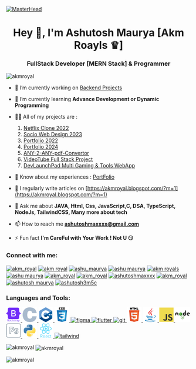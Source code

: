 [![MasterHead](https://firebasestorage.googleapis.com/v0/b/flexi-coding.appspot.com/o/dempgi7-520f8d5f-63d4-4453-8822-dbc149ae27f8.gif?alt=media&token=91c0c7b2-93c3-4029-b011-1a8703c5730d)]()
<h1 align="center">Hey 👋, I'm Ashutosh Maurya [Akm Roayls ♛]</h1>
<h3 align="center">FullStack Developer [MERN Stack] & Programmer</h3>

<p align="left"> <img src="https://komarev.com/ghpvc/?username=akmroyal&label=Profile%20views&color=0e75b6&style=flat" alt="akmroyal" /> </p>

- 🔭 I’m currently working on [Backend Projects](https://akmroyal.github.io)

- 🌱 I’m currently learning **Advance Development or Dynamic Programming**

- 👨‍💻 All of my projects are :
  1. [Netflix Clone 2022](https://github.com/akmroyal/Netflix-Clone.git)
  2. [Socio Web Design 2023](https://akmroyal.github.io/SocioWeb-App-Platform/)
  3. [Portfolio 2022](https://akmroyal.github.io/MyPortfolio/)
  4. [Portfolio 2024](https://github.com/akmroyal/Demo-Portfolio-Design-ReactJS)
  5. [ANY-2-ANY-pdf-Convertor](https://any-2-any-convrter-project.vercel.app/)
  6. [VideoTube Full Stack Project](https://ak-videotube.vercel.app/)
  7. [DevLaunchPad Multi Gaming & Tools WebApp](https://github.com/akmroyal/Dev-Launch-Pad-Tools-App.git)

- 📄 Know about my experiences : [PortFolio](https://ashutosh-portfolio-v3.vercel.app/)

- 📝 I regularly write articles on [https://akmroyal.blogspot.com/?m=1](https://akmroyal.blogspot.com/?m=1)

- 💬 Ask me about **JAVA, Html, Css, JavaScript,C, DSA, TypeScript, NodeJs, TailwindCSS, Many more about tech**

- 📫 How to reach me **ashutoshmaxxxx@gmail.com**


- ⚡ Fun fact **I'm CareFul with Your Work ! Not U 😏**

<h3 align="left">Connect with me:</h3>
<p align="left">
<a href="https://codepen.io/akm_royal" target="blank"><img align="center" src="https://raw.githubusercontent.com/rahuldkjain/github-profile-readme-generator/master/src/images/icons/Social/codepen.svg" alt="akm_royal" height="30" width="40" /></a>
<a href="https://dev.to/akm royal" target="blank"><img align="center" src="https://raw.githubusercontent.com/rahuldkjain/github-profile-readme-generator/master/src/images/icons/Social/devto.svg" alt="akm royal" height="30" width="40" /></a>
<a href="https://twitter.com/ashu_maurya" target="blank"><img align="center" src="https://raw.githubusercontent.com/rahuldkjain/github-profile-readme-generator/master/src/images/icons/Social/twitter.svg" alt="ashu_maurya" height="30" width="40" /></a>
<a href="https://linkedin.com/in/ashu maurya" target="blank"><img align="center" src="https://raw.githubusercontent.com/rahuldkjain/github-profile-readme-generator/master/src/images/icons/Social/linked-in-alt.svg" alt="ashu maurya" height="30" width="40" /></a>
<a href="https://stackoverflow.com/users/akm royals" target="blank"><img align="center" src="https://raw.githubusercontent.com/rahuldkjain/github-profile-readme-generator/master/src/images/icons/Social/stack-overflow.svg" alt="akm royals" height="30" width="40" /></a>
<a href="https://fb.com/ashu maurya" target="blank"><img align="center" src="https://raw.githubusercontent.com/rahuldkjain/github-profile-readme-generator/master/src/images/icons/Social/facebook.svg" alt="ashu maurya" height="30" width="40" /></a>
<a href="https://instagram.com/akm_royal" target="blank"><img align="center" src="https://raw.githubusercontent.com/rahuldkjain/github-profile-readme-generator/master/src/images/icons/Social/instagram.svg" alt="akm_royal" height="30" width="40" /></a>
<a href="https://www.codechef.com/users/akm_royal" target="blank"><img align="center" src="https://cdn.jsdelivr.net/npm/simple-icons@3.1.0/icons/codechef.svg" alt="akm_royal" height="30" width="40" /></a>
<a href="https://www.hackerrank.com/ashutoshmaxxxx" target="blank"><img align="center" src="https://raw.githubusercontent.com/rahuldkjain/github-profile-readme-generator/master/src/images/icons/Social/hackerrank.svg" alt="ashutoshmaxxxx" height="30" width="40" /></a>
<a href="https://www.leetcode.com/akm_royal" target="blank"><img align="center" src="https://raw.githubusercontent.com/rahuldkjain/github-profile-readme-generator/master/src/images/icons/Social/leet-code.svg" alt="akm_royal" height="30" width="40" /></a>
<a href="https://www.hackerearth.com/ashutosh maurya" target="blank"><img align="center" src="https://raw.githubusercontent.com/rahuldkjain/github-profile-readme-generator/master/src/images/icons/Social/hackerearth.svg" alt="ashutosh maurya" height="30" width="40" /></a>
<a href="https://auth.geeksforgeeks.org/user/ashutosh3m5c" target="blank"><img align="center" src="https://raw.githubusercontent.com/rahuldkjain/github-profile-readme-generator/master/src/images/icons/Social/geeks-for-geeks.svg" alt="ashutosh3m5c" height="30" width="40" /></a>
</p>

<h3 align="left">Languages and Tools:</h3>
<p align="left"> <a href="https://getbootstrap.com" target="_blank" rel="noreferrer"> <img src="https://raw.githubusercontent.com/devicons/devicon/master/icons/bootstrap/bootstrap-plain-wordmark.svg" alt="bootstrap" width="40" height="40"/> </a> <a href="https://www.cprogramming.com/" target="_blank" rel="noreferrer"> <img src="https://raw.githubusercontent.com/devicons/devicon/master/icons/c/c-original.svg" alt="c" width="40" height="40"/> </a> <a href="https://www.w3schools.com/cpp/" target="_blank" rel="noreferrer"> <img src="https://raw.githubusercontent.com/devicons/devicon/master/icons/cplusplus/cplusplus-original.svg" alt="cplusplus" width="40" height="40"/> </a> <a href="https://www.w3schools.com/css/" target="_blank" rel="noreferrer"> <img src="https://raw.githubusercontent.com/devicons/devicon/master/icons/css3/css3-original-wordmark.svg" alt="css3" width="40" height="40"/> </a> <a href="https://www.figma.com/" target="_blank" rel="noreferrer"> <img src="https://www.vectorlogo.zone/logos/figma/figma-icon.svg" alt="figma" width="40" height="40"/> </a> <a href="https://flutter.dev" target="_blank" rel="noreferrer"> <img src="https://www.vectorlogo.zone/logos/flutterio/flutterio-icon.svg" alt="flutter" width="40" height="40"/> </a> <a href="https://git-scm.com/" target="_blank" rel="noreferrer"> <img src="https://www.vectorlogo.zone/logos/git-scm/git-scm-icon.svg" alt="git" width="40" height="40"/> </a> <a href="https://www.w3.org/html/" target="_blank" rel="noreferrer"> <img src="https://raw.githubusercontent.com/devicons/devicon/master/icons/html5/html5-original-wordmark.svg" alt="html5" width="40" height="40"/> </a> <a href="https://www.java.com" target="_blank" rel="noreferrer"> <img src="https://raw.githubusercontent.com/devicons/devicon/master/icons/java/java-original.svg" alt="java" width="40" height="40"/> </a> <a href="https://developer.mozilla.org/en-US/docs/Web/JavaScript" target="_blank" rel="noreferrer"> <img src="https://raw.githubusercontent.com/devicons/devicon/master/icons/javascript/javascript-original.svg" alt="javascript" width="40" height="40"/> </a> <a href="https://nodejs.org" target="_blank" rel="noreferrer"> <img src="https://raw.githubusercontent.com/devicons/devicon/master/icons/nodejs/nodejs-original-wordmark.svg" alt="nodejs" width="40" height="40"/> </a> <a href="https://www.photoshop.com/en" target="_blank" rel="noreferrer"> <img src="https://raw.githubusercontent.com/devicons/devicon/master/icons/photoshop/photoshop-line.svg" alt="photoshop" width="40" height="40"/> </a> <a href="https://www.python.org" target="_blank" rel="noreferrer"> <img src="https://raw.githubusercontent.com/devicons/devicon/master/icons/python/python-original.svg" alt="python" width="40" height="40"/> </a> <a href="https://reactjs.org/" target="_blank" rel="noreferrer"> <img src="https://raw.githubusercontent.com/devicons/devicon/master/icons/react/react-original-wordmark.svg" alt="react" width="40" height="40"/> </a> <a href="https://tailwindcss.com/" target="_blank" rel="noreferrer"> <img src="https://www.vectorlogo.zone/logos/tailwindcss/tailwindcss-icon.svg" alt="tailwind" width="40" height="40"/> </a> </p>

<p><img align="left" src="https://github-readme-stats.vercel.app/api/top-langs?username=akmroyal&show_icons=true&locale=en&layout=compact" alt="akmroyal" /></p>

<p>&nbsp;<img align="center" src="https://github-readme-stats.vercel.app/api?username=akmroyal&show_icons=true&locale=en" alt="akmroyal" /></p>

<p><img align="center" src="https://github-readme-streak-stats.herokuapp.com/?user=akmroyal&" alt="akmroyal" /></p>
